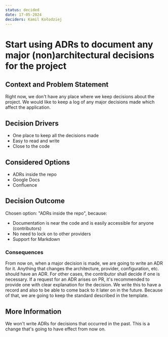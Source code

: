 ```yaml
---
status: decided
date: 17-05-2024
deciders: Kamil Kołodziej
---
```

# Start using ADRs to document any major (non)architectural decisions for the project

## Context and Problem Statement

Right now, we don't have any place where we keep decisions about the project.
We would like to keep a log of any major decisions made which affect the application.

## Decision Drivers

* One place to keep all the decisions made
* Easy to read and write
* Close to the code

## Considered Options

* ADRs inside the repo
* Google Docs
* Confluence

## Decision Outcome

Chosen option: "ADRs inside the repo", because:

- Documentation is near the code and is easily accessible for anyone (contributors)
- No need to lock on to other providers
- Support for Markdown

### Consequences

From now on, when a major decision is made, we are going to write an ADR for it.
Anything that changes the architecture, provider, configuration, etc. should have an ADR. For other cases, the contributor shall decide if one is necessary.
If a request for an ADR arises on PR, it's recommended to provide one with clear explanation for the decision.
We write this to have a record and also to be able to come back to it later on in the future. Because of that, we are going to keep the standard described in the template.

## More Information

We won't write ADRs for decisions that occurred in the past. This is a change that's going to have effect from now on.
